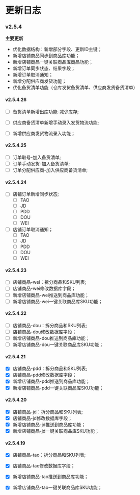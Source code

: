 # 更新日志
### v2.5.4
**主要更新**
+ 优化数据结构：新增部分字段、更新ID主键；
+ 新增店铺商品同步到商品库功能；
+ 新增店铺商品一键关联商品库商品功能；
+ 新增订单同步状态、结果字段；
+ 新增订单取消通知；
+ 新增分配供应商发货功能；
+ 优化备货清单功能（仓库发货备货清单、供应商发货备货清单）


#### v2.5.4.26
+ [ ] 备货清单新增出库功能-减少库存;
+ [ ] 供应商备货清单新增手动录入发货物流功能;
+ [ ] 新增供应商发货物流录入功能；


#### v2.5.4.25
+ [ ] 订单取号-加入备货清单;
+ [ ] 订单手动发货-加入备货清单;
+ [ ] 订单分配供应商-加入供应商备货清单;

#### v2.5.4.24
+[ ] 店铺订单新增同步状态;
  +[ ] TAO
  +[ ] JD
  +[ ] PDD
  +[ ] DOU
  +[ ] WEI
+[ ] 店铺订单取消通知；
    +[ ] TAO
    +[ ] JD
    +[ ] PDD
    +[ ] DOU
    +[ ] WEI

#### v2.5.4.23
+[ ] 店铺商品-wei：拆分商品和SKU列表;
+[ ] 店铺商品-wei修改数据库字段；
+[ ] 新增店铺商品-wei推送到商品库功能；
+[ ] 新增店铺商品-wei一键关联商品库SKU功能；

#### v2.5.4.22
+[ ] 店铺商品-dou：拆分商品和SKU列表;
+[ ] 店铺商品-dou修改数据库字段；
+[ ] 新增店铺商品-dou推送到商品库功能；
+[ ] 新增店铺商品-dou一键关联商品库SKU功能；

#### v2.5.4.21
+[x] 店铺商品-pdd：拆分商品和SKU列表;
+[x] 店铺商品-pdd修改数据库字段；
+[x] 新增店铺商品-pdd推送到商品库功能；
+[x] 新增店铺商品-pdd一键关联商品库SKU功能；

#### v2.5.4.20
+[x] 店铺商品-jd：拆分商品和SKU列表;
+[x] 店铺商品-jd修改数据库字段；
+[x] 新增店铺商品-jd推送到商品库功能；
+[x] 新增店铺商品-jd一键关联商品库SKU功能；

#### v2.5.4.19
+[x] 店铺商品-tao：拆分商品和SKU列表;
+[x] 店铺商品-tao修改数据库字段；
+[x] 新增店铺商品-tao推送到商品库功能；
+[x] 新增店铺商品-tao一键关联商品库SKU功能；



